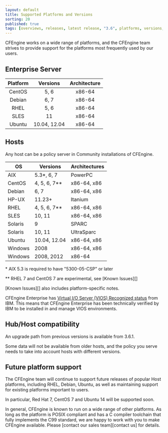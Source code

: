 ```yaml
---
layout: default
title: Supported Platforms and Versions
sorting: 20
published: true
tags: [overviews, releases, latest release, "3.6", platforms, versions, support]
---
```


CFEngine works on a wide range of platforms, and the CFEngine team strives to
provide support for the platforms most frequently used by our users.

## Enterprise Server ##

| Platform     | Versions   | Architecture    |
|:--------------:|:-----------:|:---------------:|
| CentOS     | 5, 6 	| x86-64   |
| Debian 	| 6, 7 	| x86-64   |
| RHEL 	| 5, 6 	| x86-64   |
| SLES 	| 11 	| x86-64   |
| Ubuntu 	| 10.04, 12.04 	| x86-64   |


## Hosts ##

Any host can be a policy server in Community installations of CFEngine.

| OS              | Versions     | Architectures      |
|-----------------|--------------|--------------------|
| AIX 	| 5.3*, 6, 7 	| PowerPC   |
| CentOS 	| 4, 5, 6, 7** 	| x86-64, x86   |
| Debian 	| 6, 7 	| x86-64, x86   |
| HP-UX         | 11.23+ | Itanium  |
| RHEL 	| 4, 5, 6, 7** 	| x86-64, x86   |
| SLES 	| 10, 11 	| x86-64, x86   |
| Solaris 	| 9 	| SPARC   |
| Solaris 	| 10, 11 	| UltraSparc   |
| Ubuntu 	| 10.04, 12.04 	| x86-64, x86   |
| Windows 	| 2008 	| x86-64, x86   |
| Windows 	| 2008, 2012 	| x86-64   |

\* AIX 5.3 is required to have "5300-05-CSP" or later

\** RHEL 7 and CentOS 7 are experimental, see [Known Issues][]

[Known Issues][] also includes platform-specific notes.

CFEngine Enterprise has [Virtual I/O Server (VIOS) Recognized status](http://www.ibm.com/partnerworld/gsd/solutiondetails.do?solution=48493) from IBM.
This means that CFEngine Enterprise has been technically verified by IBM
to be installed in and manage VIOS environments.

## Hub/Host compatibility ##

An upgrade path from previous versions is available from 3.6.1.

Some data will not be available from older hosts, and the policy you serve
needs to take into account hosts with different versions.

## Future platform support ##

The CFEngine team will continue to support future releases of popular Host platforms, including RHEL, Debian, Ubuntu, as well as maintaining support for existing platforms important to users.

In particular, Red Hat 7, CentOS 7 and Ubuntu 14 will be supported soon.

In general, CFEngine is known to run on a wide range of other platforms. As long as the
platform is POSIX compliant and has a C compiler toolchain that fully implements
the C99 standard, we are happy to work with you to make CFEngine available.
Please [contact our sales team][contact us] for details.

